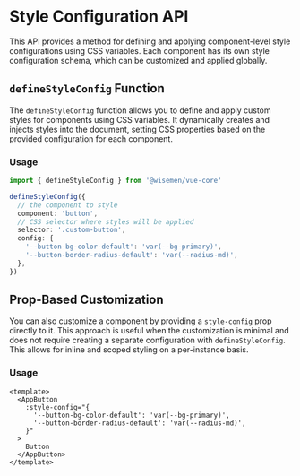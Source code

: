 # Style Configuration API

This API provides a method for defining and applying component-level style configurations using CSS variables. Each component has its own style configuration schema, which can be customized and applied globally.

## `defineStyleConfig` Function

The `defineStyleConfig` function allows you to define and apply custom styles for components using CSS variables. It dynamically creates and injects styles into the document, setting CSS properties based on the provided configuration for each component.

### Usage

```ts
import { defineStyleConfig } from '@wisemen/vue-core'

defineStyleConfig({
  // the component to style
  component: 'button',
  // CSS selector where styles will be applied
  selector: '.custom-button',
  config: {
    '--button-bg-color-default': 'var(--bg-primary)',
    '--button-border-radius-default': 'var(--radius-md)',
  },
})
```

## Prop-Based Customization

You can also customize a component by providing a `style-config` prop directly to it. This approach is useful when the customization is minimal and does not require creating a separate configuration with `defineStyleConfig`. This allows for inline and scoped styling on a per-instance basis.

### Usage

```vue
<template>
  <AppButton 
    :style-config="{
      '--button-bg-color-default': 'var(--bg-primary)',
      '--button-border-radius-default': 'var(--radius-md)',
    }"
  >
    Button
  </AppButton>
</template>
```